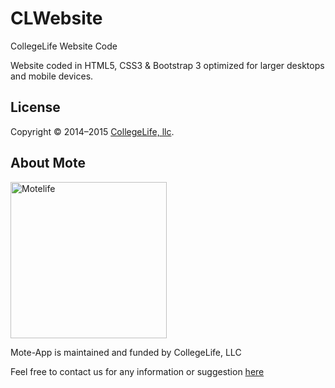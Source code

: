 CLWebsite
=========

CollegeLife Website Code

Website coded in HTML5, CSS3 & Bootstrap 3 optimized for larger desktops and mobile devices. 

## License

Copyright © 2014–2015 [CollegeLife, llc](http://motelife.co).

## About Mote

<img src="http://www.motelife.co/images/Logo/logo-purple.png" width="250" alt="Motelife">

Mote-App is maintained and funded by CollegeLife, LLC

Feel free to contact us for any information or suggestion [here](mailto:contact@motelife.co)
